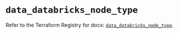 # `data_databricks_node_type`

Refer to the Terraform Registry for docs: [`data_databricks_node_type`](https://registry.terraform.io/providers/databricks/databricks/1.64.1/docs/data-sources/node_type).
